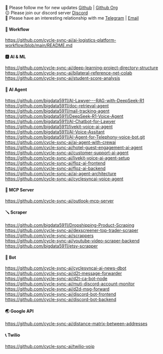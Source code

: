 👻 Please follow me for new updates [Github](https://github.com/bigdata5911) | [Github Org](https://github.com/cycle-sync-ai) <br />
😉 Please join our discord server [Discord](https://discord.gg/pSEtb9sJf6) <br />
💫 Please have an interesting relationship with me [Telegram](https://t.me/bigdata5911) | [Email](mailto:worker.opentext@gmail.com) <br />

#### 🏢 Workflow
https://github.com/cycle-sync-ai/ai-logistics-platform-workflow/blob/main/README.md <br />

#### 🅰️ AI & ML
https://github.com/cycle-sync-ai/deep-learning-project-directory-structure <br />
https://github.com/cycle-sync-ai/bilateral-reference-net-colab <br />
https://github.com/cycle-sync-ai/student-score-analysis <br />

#### 🤖 AI Agent
https://github.com/bigdata5911/AI-Lawyer---RAG-with-DeepSeek-R1 <br />
https://github.com/bigdata5911/doc-retrieval-agent <br />
https://github.com/bigdata5911/mail-tracking-agent <br />
https://github.com/bigdata5911/DeepSeek-R1-Voice-Agent <br />
https://github.com/bigdata5911/AI-Chatbot-for-Lawyer <br />
https://github.com/bigdata5911/livekit-voice-ai-agent <br />
https://github.com/bigdata5911/AI-Voice-Assitant <br />
https://github.com/bigdata5911/AI-Agent-for-Telephony-voice-bot.git <br />
https://github.com/cycle-sync-ai/ai-agent-with-crewai <br />
https://github.com/cycle-sync-ai/hotel-guest-engagement-ai-agent <br />
https://github.com/cycle-sync-ai/customer-support-ai-agent <br />
https://github.com/cycle-sync-ai/livekit-voice-ai-agent-setup <br />
https://github.com/cycle-sync-ai/floz-ai-frontend <br />
https://github.com/cycle-sync-ai/floz-ai-backend <br />
https://github.com/cycle-sync-ai/ai-agent-architecture <br />
https://github.com/cycle-sync-ai/cyclesyncai-voice-agent <br />

#### 🚀 MCP Server
https://github.com/cycle-sync-ai/outlook-mcp-server <br />

#### 🪛 Scraper
https://github.com/bigdata5911/Dropshipping-Product-Scraping <br />
https://github.com/cycle-sync-ai/dexscreener-top-trader-scraper <br />
https://github.com/cycle-sync-ai/scrappers <br />
https://github.com/cycle-sync-ai/youtube-video-scraper-backend <br />
https://github.com/bigdata5911/etsy-scrapper <br />

#### 👻 Bot
https://github.com/cycle-sync-ai/cyclesyncai-ai-news-dbot <br />
https://github.com/cycle-sync-ai/d2t-message-forwarder <br />
https://github.com/cycle-sync-ai/d2t-ca-bot-node <br />
https://github.com/cycle-sync-ai/muti-discord-account-monitor <br />
https://github.com/cycle-sync-ai/d2d-msg-forward <br />
https://github.com/cycle-sync-ai/discord-bot-frontend <br />
https://github.com/cycle-sync-ai/discord-bot-backend <br />

#### 🌏 Google API
https://github.com/cycle-sync-ai/distance-matrix-between-addresses <br />

#### 📞 Twilio
https://github.com/cycle-sync-ai/twilio-voip <br />
